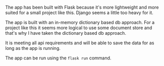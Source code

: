 The app has been built with Flask because it's more lightweight and more suited 
for a small project like this. Django seems a little too heavy for it.

The app is built with an in-memory dictionary based db approach. For a
project like this it seems more logical to use some document store 
and that's why I have taken the dictionary based db approach.

It is meeting all api requirements and will be able to save the data
for as long as the app is running.

The app can be run using the `flask run` command.